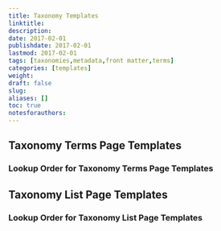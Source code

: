 ```yaml
---
title: Taxonomy Templates
linktitle:
description:
date: 2017-02-01
publishdate: 2017-02-01
lastmod: 2017-02-01
tags: [taxonomies,metadata,front matter,terms]
categories: [templates]
weight:
draft: false
slug:
aliases: []
toc: true
notesforauthors:
---
```


## Taxonomy Terms Page Templates

### Lookup Order for Taxonomy Terms Page Templates

## Taxonomy List Page Templates

### Lookup Order for Taxonomy List Page Templates


